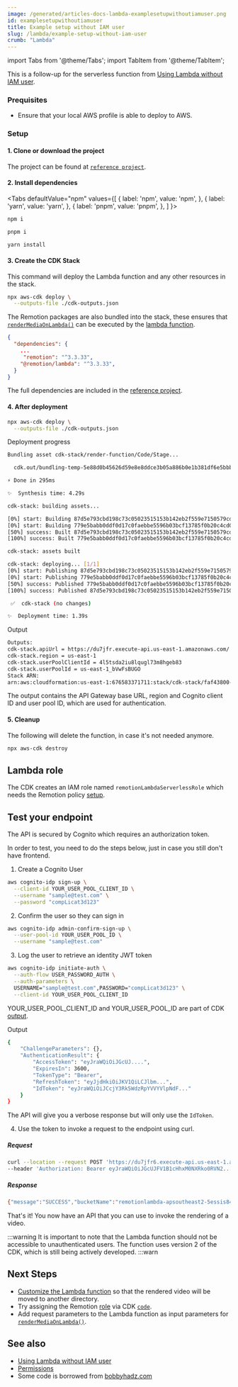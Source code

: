 ```yaml
---
image: /generated/articles-docs-lambda-examplesetupwithoutiamuser.png
id: examplesetupwithoutiamuser
title: Example setup without IAM user
slug: /lambda/example-setup-without-iam-user
crumb: "Lambda"
---
```

import Tabs from '@theme/Tabs';
import TabItem from '@theme/TabItem';

This is a follow-up for the serverless function from [Using Lambda without IAM user](/docs/lambda/using-lambda-without-iam-user).

### Prequisites
- Ensure that your local AWS profile is able to deploy to AWS.

### Setup

#### 1. Clone or download the project 
The project can be found at [`reference project`](https://github.com/alexfernandez803/example-lambda).

#### 2. Install dependencies

<Tabs
defaultValue="npm"
values={[
{ label: 'npm', value: 'npm', },
{ label: 'yarn', value: 'yarn', },
{ label: 'pnpm', value: 'pnpm', },
]
}>
<TabItem value="npm">

```bash
npm i
```

  </TabItem>

  <TabItem value="pnpm">

```bash
pnpm i
```

  </TabItem>
  <TabItem value="yarn">

```bash
yarn install
```

  </TabItem>

</Tabs>

#### 3. Create the CDK Stack
This command will deploy the Lambda function and any other resources in the stack.

```bash
npx aws-cdk deploy \
  --outputs-file ./cdk-outputs.json
```
The Remotion packages are also bundled into the stack, these ensures that [`renderMediaOnLambda()`](/docs/lambda/rendermediaonlambda) can be executed by the [lambda function](https://github.com/alexfernandez803/example-lambda/blob/main/src/render-function/index.ts).


```json title="package.json"
{
  "dependencies": {
    ...
     "remotion": "^3.3.33",
    "@remotion/lambda": "^3.3.33",
  }
}

```
The full dependencies are included in the [reference project](https://github.com/alexfernandez803/example-lambda/blob/main/package.json).


#### 4. After deployment

```bash
npx aws-cdk deploy \
  --outputs-file ./cdk-outputs.json
```
Deployment progress

```bash
Bundling asset cdk-stack/render-function/Code/Stage...

  cdk.out/bundling-temp-5e88d0b45626d59e8e8ddce3b05a886b0e1b381df6e5bbbea1dc2727080641a8/index.js  6.3mb ⚠️

⚡ Done in 295ms

✨  Synthesis time: 4.29s

cdk-stack: building assets...

[0%] start: Building 87d5e793cbd198c73c05023515153b142eb2f559e7150579cd2db53362c19b6e:676583371711-us-east-1
[0%] start: Building 779e5babb0ddf0d17c0faebbe5596b03bcf13785f0b20c4cd0fe0c5e616d5593:676583371711-us-east-1
[50%] success: Built 87d5e793cbd198c73c05023515153b142eb2f559e7150579cd2db53362c19b6e:676583371711-us-east-1
[100%] success: Built 779e5babb0ddf0d17c0faebbe5596b03bcf13785f0b20c4cd0fe0c5e616d5593:676583371711-us-east-1

cdk-stack: assets built

cdk-stack: deploying... [1/1]
[0%] start: Publishing 87d5e793cbd198c73c05023515153b142eb2f559e7150579cd2db53362c19b6e:676583371711-us-east-1
[0%] start: Publishing 779e5babb0ddf0d17c0faebbe5596b03bcf13785f0b20c4cd0fe0c5e616d5593:676583371711-us-east-1
[50%] success: Published 779e5babb0ddf0d17c0faebbe5596b03bcf13785f0b20c4cd0fe0c5e616d5593:676583371711-us-east-1
[100%] success: Published 87d5e793cbd198c73c05023515153b142eb2f559e7150579cd2db53362c19b6e:676583371711-us-east-1

 ✅  cdk-stack (no changes)

✨  Deployment time: 1.39s
```

 Output

```bash
Outputs:
cdk-stack.apiUrl = https://du7jfr.execute-api.us-east-1.amazonaws.com/
cdk-stack.region = us-east-1
cdk-stack.userPoolClientId = 4l5tsda2iu8lqugl73m8hgeb83
cdk-stack.userPoolId = us-east-1_bVwFsBUGO
Stack ARN:
arn:aws:cloudformation:us-east-1:676583371711:stack/cdk-stack/faf43800-9878-11ed-a070-0aacc64c8662

```

The output contains the API Gateway base URL, region and Cognito client ID and user pool ID, which are used for authentication.

#### 5. Cleanup
The following will delete the function, in case it's not needed anymore.

```bash
npx aws-cdk destroy
```

## Lambda role
The CDK creates an IAM role named `remotionLambdaServerlessRole` which needs the Remotion policy [setup](/docs/lambda/using-lambda-without-iam-user).


## Test your endpoint
The API is secured by Cognito which requires an authorization token.

In order to test, you need to do the steps below, just in case you still don't have frontend.

1. Create a Cognito User

```bash
aws cognito-idp sign-up \
  --client-id YOUR_USER_POOL_CLIENT_ID \
  --username "sample@test.com" \
  --password "compLicat3d123"
```

2. Confirm the user so they can sign in
```bash 
aws cognito-idp admin-confirm-sign-up \
  --user-pool-id YOUR_USER_POOL_ID \
  --username "sample@test.com"
```


3. Log the user to retrieve an identity JWT token
```bash
aws cognito-idp initiate-auth \
  --auth-flow USER_PASSWORD_AUTH \
  --auth-parameters \
  USERNAME="sample@test.com",PASSWORD="compLicat3d123" \
  --client-id YOUR_USER_POOL_CLIENT_ID

```
YOUR_USER_POOL_CLIENT_ID and YOUR_USER_POOL_ID are part of CDK [output](/docs/lambda/example-setup-without-iam-user#output).

Output
```bash
{
    "ChallengeParameters": {},
    "AuthenticationResult": {
        "AccessToken": "eyJraWQiOiJGcUJ....",
        "ExpiresIn": 3600,
        "TokenType": "Bearer",
        "RefreshToken": "eyJjdHkiOiJKV1QiLCJlbm...",
        "IdToken": "eyJraWQiOiJCcjY3Rk5WdzRpYVVYVlpNdF..."
    }
}
```
The API will give you a verbose response but will only use the `IdToken`.

4. Use the token to invoke a request to the endpoint using curl.

  ##### Request
  ```bash 
  curl --location --request POST 'https://du7jfr6.execute-api.us-east-1.amazonaws.com/render' \
  --header 'Authorization: Bearer eyJraWQiOiJGcUJFV1B1cHhxM0NXRko0RVN2..........'
  ```
  ##### Response
  ```bash 
  {"message":"SUCCESS","bucketName":"remotionlambda-apsoutheast2-5essis84y1","renderId":"1pwhfhh11z"}
  ```


That's it! You now have an API that you can use to invoke the rendering of a video.


:::warning
It is important to note that the Lambda function should not be accessible to unauthenticated users. The function uses version 2 of the CDK, which is still being actively developed.
:::warn

## Next Steps
- [Customize the Lambda function](https://github.com/alexfernandez803/example-lambda/blob/main/src/render-function/index.ts) so that the rendered video will be moved to another directory.
- Try assigning the Remotion [role](/docs/lambda/using-lambda-without-iam-user#1--create-role-policy) via CDK [`code`](https://github.com/alexfernandez803/example-lambda/blob/main/lib/remotion-cdk-starter-stack.ts).
- Add request parameters to the Lambda function as input parameters for [`renderMediaOnLambda()`](/docs/lambda/rendermediaonlambda).
 
## See also
- [Using Lambda without IAM user](/docs/lambda/using-lambda-without-iam-user)
- [Permissions](/docs/lambda/permissions)
- Some code is borrowed from [bobbyhadz.com](https://bobbyhadz.com/blog/aws-cdk-api-authorizer)

